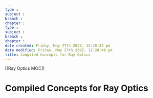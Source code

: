```yaml
---
type : 
subject : 
branch :
chapter :
type : 
subject : 
branch :
chapter :
date created: Friday, May 27th 2022, 12:28:43 pm
date modified: Friday, May 27th 2022, 12:28:48 pm
title: Compiled Concepts for Ray Optics
---
```


[[Ray Optics MOC]]

# Compiled Concepts for Ray Optics
